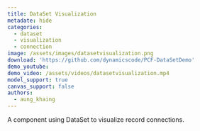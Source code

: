 ```yaml
---
title: DataSet Visualization 
metadate: hide
categories:
  - dataset
  - visualization
  - connection
image: /assets/images/datasetvisualization.png
download: 'https://github.com/dynamicscode/PCF-DataSetDemo'
demo_youtube:
demo_video: /assets/videos/datasetvisualization.mp4
model_support: true
canvas_support: false
authors:
  - aung_khaing
---
```


A component using DataSet to visualize record connections.

